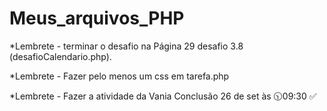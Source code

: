 # Meus_arquivos_PHP
*Lembrete - terminar o desafio na Página 29 desafio 3.8 (desafioCalendario.php).

*Lembrete - Fazer pelo menos um css em tarefa.php

*Lembrete - Fazer a atividade da Vania Conclusão 26 de set às 🕥09:30 ✅
